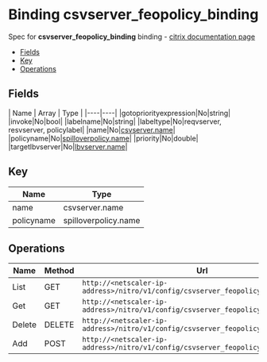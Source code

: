 # Binding csvserver_feopolicy_binding

Spec for **csvserver_feopolicy_binding** binding - [citrix documentation page](https://developer-docs.citrix.com/projects/netscaler-nitro-api/en/11.0/configuration/content-switching/csvserver_feopolicy_binding/csvserver_feopolicy_binding/)

- [Fields](#fields)
- [Key](#key)
- [Operations](#operations)

## Fields

| Name | Array | Type |
|----|----|
|gotopriorityexpression|No|string|
|invoke|No|bool|
|labelname|No|string|
|labeltype|No|reqvserver, resvserver, policylabel|
|name|No|[csvserver.name](/doc/resources/csvserver.md)|
|policyname|No|[spilloverpolicy.name](/doc/resources/spilloverpolicy.md)|
|priority|No|double|
|targetlbvserver|No|[lbvserver.name](/doc/resources/lbvserver.md)|

## Key

| Name | Type |
|----|----|
| name | csvserver.name |
| policyname | spilloverpolicy.name |

## Operations

| Name | Method | Url |
|----|----|----|
| List | GET | `http://<netscaler-ip-address>/nitro/v1/config/csvserver_feopolicy_binding` |
| Get | GET | `http://<netscaler-ip-address>/nitro/v1/config/csvserver_feopolicy_binding/<name>` |
| Delete | DELETE | `http://<netscaler-ip-address>/nitro/v1/config/csvserver_feopolicy_binding/<name>` |
| Add | POST | `http://<netscaler-ip-address>/nitro/v1/config/csvserver_feopolicy_binding` |

